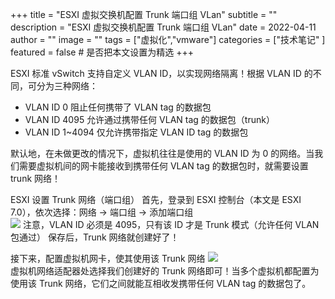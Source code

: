 +++
title = "ESXI 虚拟交换机配置 Trunk 端口组 VLan"
subtitle = ""
description = "ESXI 虚拟交换机配置 Trunk 端口组 VLan"
date = 2022-04-11
author = ""
image = ""
tags =  ["虚拟化","vmware"]
categories = ["技术笔记" ]
featured = false # 是否把本文设置为精选
+++


ESXI 标准 vSwitch 支持自定义 VLAN ID，以实现网络隔离！根据 VLAN ID 的不同，可分为三种网络：  
- VLAN ID 0 阻止任何携带了 VLAN tag 的数据包  
- VLAN ID 4095 允许通过携带任何 VLAN tag 的数据包（trunk）  
- VLAN ID 1~4094 仅允许携带指定 VLAN ID tag 的数据包

默认地，在未做更改的情况下，虚拟机往往是使用的 VLAN ID 为 0 的网络。当我们需要虚拟机间的网卡能接收到携带任何 VLAN tag 的数据包时，就需要设置 trunk 网络！

ESXI 设置 Trunk 网络（端口组）
首先，登录到 ESXI 控制台（本文是 ESXI 7.0），依次选择：网络 -> 端口组 -> 添加端口组  
![](/img/20220411a.jpg)
注意，VLAN ID 必须是 4095，只有该 ID 才是 Trunk 模式（允许任何 VLAN 包通过）
保存后，Trunk 网络就创建好了！

接下来，配置虚拟机网卡，使其使用该 Trunk 网络
![](/img/20220411b.jpg)  
虚拟机网络适配器处选择我们创建好的 Trunk 网络即可！当多个虚拟机都配置为使用该 Trunk 网络，它们之间就能互相收发携带任何 VLAN tag 的数据包了。
